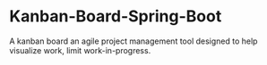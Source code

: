 # Kanban-Board-Spring-Boot
 A kanban board an agile project management tool designed to help visualize work, limit work-in-progress.
